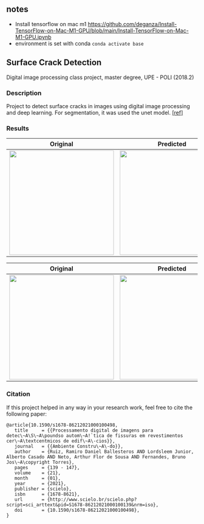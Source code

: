 ## notes
- Install tensorflow on mac m1
https://github.com/deganza/Install-TensorFlow-on-Mac-M1-GPU/blob/main/Install-TensorFlow-on-Mac-M1-GPU.ipynb
- environment is set with conda `conda activate base`


## Surface Crack Detection

Digital image processing class project, master degree, UPE - POLI (2018.2)

### Description

Project to detect surface cracks in images using digital image processing and deep learning.
For segmentation, it was used the unet model. [[ref]](https://github.com/zhixuhao/unet)

### Results


| Original  | Predicted | Overlay |
| ------------- | ------------- | ------------- |
|   <img src="https://github.com/arthurflor23/cracked-tile-detection/blob/master/out/cracktile/001_3_original.png?raw=true" width="275"/>  | <img src="https://github.com/arthurflor23/cracked-tile-detection/blob/master/out/cracktile/001_2_predict.png?raw=true" width="275" />  | <img src="https://github.com/arthurflor23/cracked-tile-detection/blob/master/out/cracktile/001_4_overlay.png" width="275" /> |

| Original  | Predicted | Overlay |
| ------------- | ------------- | ------------- |
|   <img src="https://github.com/arthurflor23/cracked-tile-detection/blob/master/out/crackconcrete/001_3_original.png?raw=true" width="275"/>  | <img src="https://github.com/arthurflor23/cracked-tile-detection/blob/master/out/crackconcrete/001_2_predict.png?raw=true" width="275" />  | <img src="https://github.com/arthurflor23/cracked-tile-detection/blob/master/out/crackconcrete/001_4_overlay.png?raw=true" width="275" /> |

### Citation

If this project helped in any way in your research work, feel free to cite the following paper:

```
@article{10.1590/s1678-86212021000100498,
   title     = {{Processamento digital de imagens para detec\~A\S\~A\poundso autom\~A!`tica de fissuras em revestimentos cer\~A\textcentmicos de edif\~A\-cios}},
   journal   = {{Ambiente Constru\~A\-do}},
   author    = {Ruiz, Ramiro Daniel Ballesteros AND Lordsleem Junior, Alberto Casado AND Neto, Arthur Flor de Sousa AND Fernandes, Bruno Jos\~A\copyright Torres},
   pages     = {139 - 147},
   volume    = {21},
   month     = {01},
   year      = {2021},
   publisher = {scielo},
   isbn      = {1678-8621},
   url       = {http://www.scielo.br/scielo.php?script=sci_arttext&pid=S1678-86212021000100139&nrm=iso},
   doi       = {10.1590/s1678-86212021000100498},
}
```
